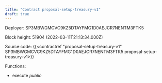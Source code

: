 ```yaml
---
title: "Contract proposal-setup-treasury-v1"
draft: true
---
```

Deployer: SP3MBWGMCVC9KZ5DTAYFMG1D0AEJCR7NENTM3FTK5


 



Block height: 51904 (2022-03-11T21:13:34.000Z)

Source code: {{<contractref "proposal-setup-treasury-v1" SP3MBWGMCVC9KZ5DTAYFMG1D0AEJCR7NENTM3FTK5 proposal-setup-treasury-v1>}}

Functions:

* execute _public_
